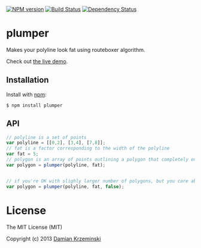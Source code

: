 [![NPM version][npm-image]][npm-url]
[![Build Status][build-image]][build-url]
[![Dependency Status][deps-image]][deps-url]

# plumper

Makes your polyline look fat using routeboxer algorithm.

Check out [the live demo][demo].

## Installation

  Install with [npm]:

    $ npm install plumper

## API

```javascript
// polyline is a set of points
var polyline = [[0,2], [3,4], [7,8]];
// fat is a factor corresponding to the width of the polyline
var fat = 5;
// polygon is an array of points outlining a polygon that completely encompasses a line
var polygon = plumper(polyline, fat);


// if you're OK with slighly larger number of polygons, but you care about speed
var polygon = plumper(polyline, fat, false);
```


# License

The MIT License (MIT)

Copyright (c) 2013 [Damian Krzeminski](https://pirxpilot.me)

[routeboxer]: http://google-maps-utility-library-v3.googlecode.com/svn/trunk/routeboxer/docs/examples.html
[demo]: http://pirxpilot.github.io/plumper/

[npm]: https://www.npmjs.org/

[npm-image]: https://img.shields.io/npm/v/plumper
[npm-url]: https://npmjs.org/package/plumper

[build-url]: https://github.com/pirxpilot/plumper/actions/workflows/check.yaml
[build-image]: https://img.shields.io/github/actions/workflow/status/pirxpilot/plumper/check.yaml?branch=main

[deps-image]: https://img.shields.io/librariesio/release/npm/plumper
[deps-url]: https://libraries.io/npm/plumper
